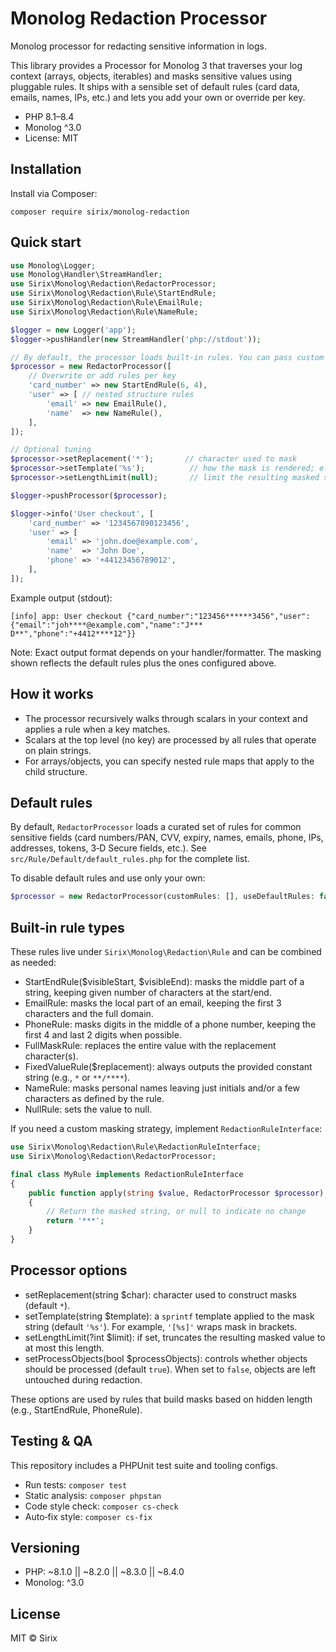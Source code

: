 # Monolog Redaction Processor

Monolog processor for redacting sensitive information in logs.

This library provides a Processor for Monolog 3 that traverses your log context (arrays, objects, iterables) and masks sensitive values using pluggable rules. It ships with a sensible set of default rules (card data, emails, names, IPs, etc.) and lets you add your own or override per key.

- PHP 8.1–8.4
- Monolog ^3.0
- License: MIT

## Installation

Install via Composer:

```
composer require sirix/monolog-redaction
```

## Quick start

```php
use Monolog\Logger;
use Monolog\Handler\StreamHandler;
use Sirix\Monolog\Redaction\RedactorProcessor;
use Sirix\Monolog\Redaction\Rule\StartEndRule;
use Sirix\Monolog\Redaction\Rule\EmailRule;
use Sirix\Monolog\Redaction\Rule\NameRule;

$logger = new Logger('app');
$logger->pushHandler(new StreamHandler('php://stdout'));

// By default, the processor loads built‑in rules. You can pass custom rules below.
$processor = new RedactorProcessor([
    // Overwrite or add rules per key
    'card_number' => new StartEndRule(6, 4),
    'user' => [ // nested structure rules
        'email' => new EmailRule(),
        'name'  => new NameRule(),
    ],
]);

// Optional tuning
$processor->setReplacement('*');       // character used to mask
$processor->setTemplate('%s');          // how the mask is rendered; e.g. '[%s]' to wrap
$processor->setLengthLimit(null);       // limit the resulting masked string length (or null for no limit)

$logger->pushProcessor($processor);

$logger->info('User checkout', [
    'card_number' => '1234567890123456',
    'user' => [
        'email' => 'john.doe@example.com',
        'name'  => 'John Doe',
        'phone' => '+44123456789012',
    ],
]);
```

Example output (stdout):

```
[info] app: User checkout {"card_number":"123456******3456","user":{"email":"joh****@example.com","name":"J*** D**","phone":"+4412****12"}}
```

Note: Exact output format depends on your handler/formatter. The masking shown reflects the default rules plus the ones configured above.

## How it works

- The processor recursively walks through scalars in your context and applies a rule when a key matches.
- Scalars at the top level (no key) are processed by all rules that operate on plain strings.
- For arrays/objects, you can specify nested rule maps that apply to the child structure.

## Default rules

By default, `RedactorProcessor` loads a curated set of rules for common sensitive fields (card numbers/PAN, CVV, expiry, names, emails, phone, IPs, addresses, tokens, 3‑D Secure fields, etc.). See `src/Rule/Default/default_rules.php` for the complete list.

To disable default rules and use only your own:

```php
$processor = new RedactorProcessor(customRules: [], useDefaultRules: false);
```

## Built‑in rule types

These rules live under `Sirix\Monolog\Redaction\Rule` and can be combined as needed:

- StartEndRule($visibleStart, $visibleEnd): masks the middle part of a string, keeping given number of characters at the start/end.
- EmailRule: masks the local part of an email, keeping the first 3 characters and the full domain.
- PhoneRule: masks digits in the middle of a phone number, keeping the first 4 and last 2 digits when possible.
- FullMaskRule: replaces the entire value with the replacement character(s).
- FixedValueRule($replacement): always outputs the provided constant string (e.g., `*` or `**/****`).
- NameRule: masks personal names leaving just initials and/or a few characters as defined by the rule.
- NullRule: sets the value to null.

If you need a custom masking strategy, implement `RedactionRuleInterface`:

```php
use Sirix\Monolog\Redaction\Rule\RedactionRuleInterface;
use Sirix\Monolog\Redaction\RedactorProcessor;

final class MyRule implements RedactionRuleInterface
{
    public function apply(string $value, RedactorProcessor $processor): ?string
    {
        // Return the masked string, or null to indicate no change
        return '***';
    }
}
```

## Processor options

- setReplacement(string $char): character used to construct masks (default `*`).
- setTemplate(string $template): a `sprintf` template applied to the mask string (default `'%s'`). For example, `'[%s]'` wraps mask in brackets.
- setLengthLimit(?int $limit): if set, truncates the resulting masked value to at most this length.
- setProcessObjects(bool $processObjects): controls whether objects should be processed (default `true`). When set to `false`, objects are left untouched during redaction.

These options are used by rules that build masks based on hidden length (e.g., StartEndRule, PhoneRule).

## Testing & QA

This repository includes a PHPUnit test suite and tooling configs.

- Run tests: `composer test`
- Static analysis: `composer phpstan`
- Code style check: `composer cs-check`
- Auto‑fix style: `composer cs-fix`

## Versioning

- PHP: ~8.1.0 || ~8.2.0 || ~8.3.0 || ~8.4.0
- Monolog: ^3.0

## License

MIT © Sirix
